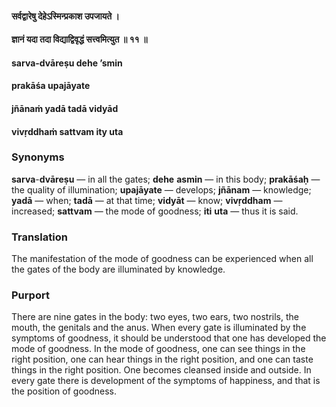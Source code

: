 #### सर्वद्वारेषु देहेऽस्मिन्प्रकाश उपजायते ।
#### ज्ञानं यदा तदा विद्याद्विवृद्धं सत्त्वमित्युत ॥ ११ ॥

#### sarva-dvāreṣu dehe ’smin
#### prakāśa upajāyate
#### jñānaṁ yadā tadā vidyād
#### vivṛddhaṁ sattvam ity uta

### Synonyms

**sarva**-**dvāreṣu** — in all the gates; **dehe** **asmin** — in this body; **prakāśaḥ** — the quality of illumination; **upajāyate** — develops; **jñānam** — knowledge; **yadā** — when; **tadā** — at that time; **vidyāt** — know; **vivṛddham** — increased; **sattvam** — the mode of goodness; **iti** **uta** — thus it is said.

### Translation

The manifestation of the mode of goodness can be experienced when all the gates of the body are illuminated by knowledge.

### Purport

There are nine gates in the body: two eyes, two ears, two nostrils, the mouth, the genitals and the anus. When every gate is illuminated by the symptoms of goodness, it should be understood that one has developed the mode of goodness. In the mode of goodness, one can see things in the right position, one can hear things in the right position, and one can taste things in the right position. One becomes cleansed inside and outside. In every gate there is development of the symptoms of happiness, and that is the position of goodness.